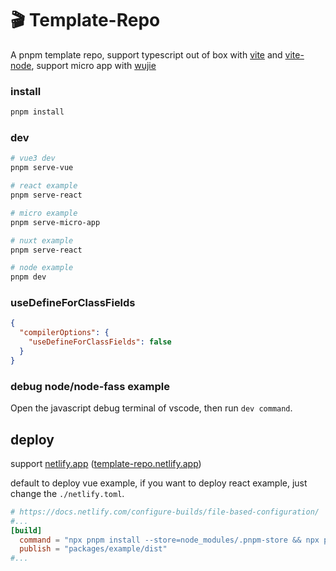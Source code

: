 # 🎬 Template-Repo

A pnpm template repo, support typescript out of box with [vite](https://github.com/vitejs/vite) and [vite-node](https://github.com/vitest-dev/vitest/tree/main/packages/vite-node), support micro app with [wujie](https://github.com/Tencent/wujie)

### install

```sh
pnpm install
```

### dev

```sh
# vue3 dev
pnpm serve-vue

# react example
pnpm serve-react

# micro example
pnpm serve-micro-app

# nuxt example
pnpm serve-react

# node example
pnpm dev
```

### useDefineForClassFields

```json
{
  "compilerOptions": {
    "useDefineForClassFields": false
  }
}
```

### debug node/node-fass example

Open the javascript debug terminal of vscode, then run `dev command`.

## deploy

support [netlify.app](https://netlify.app) ([template-repo.netlify.app](https://template-repo.netlify.app))

default to deploy vue example, if you want to deploy react example, just change the `./netlify.toml`.

```toml
# https://docs.netlify.com/configure-builds/file-based-configuration/
#...
[build]
  command = "npx pnpm install --store=node_modules/.pnpm-store && npx pnpm build"
  publish = "packages/example/dist"
#...
```
